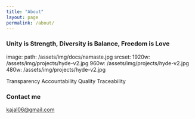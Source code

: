 ```yaml
---
title: "About"
layout: page
permalink: /about/
---
```


### Unity is Strength, Diversity is Balance, Freedom is Love

image:
  path:    /assets/img/docs/namaste.jpg
  srcset:
    1920w: /assets/img/projects/hyde-v2.jpg
    960w:  /assets/img/projects/hyde-v2.jpg
    480w:  /assets/img/projects/hyde-v2.jpg

Transparency
Accountability
Quality
Traceability

### Contact me

[kajal06@gmail.com](mailto:kajal06@gmail.com)
